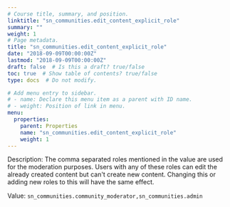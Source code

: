 ```yaml
---
# Course title, summary, and position.
linktitle: "sn_communities.edit_content_explicit_role"
summary: ""
weight: 1
# Page metadata.
title: "sn_communities.edit_content_explicit_role"
date: "2018-09-09T00:00:00Z"
lastmod: "2018-09-09T00:00:00Z"
draft: false  # Is this a draft? true/false
toc: true  # Show table of contents? true/false
type: docs  # Do not modify.

# Add menu entry to sidebar.
# - name: Declare this menu item as a parent with ID name.
# - weight: Position of link in menu.
menu:
  properties:
    parent: Properties
    name: "sn_communities.edit_content_explicit_role"
    weight: 1
---
```


Description: The comma separated roles mentioned in the value are used for the moderation purposes. Users with any of these roles can edit the already created content but can't create new content. Changing this or adding new roles to this will have the same effect.


Value: `sn_communities.community_moderator,sn_communities.admin`